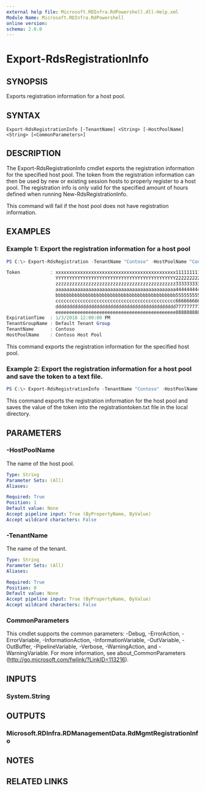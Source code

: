 ```yaml
---
external help file: Microsoft.RDInfra.RdPowershell.dll-Help.xml
Module Name: Microsoft.RDInfra.RdPowershell
online version:
schema: 2.0.0
---
```


# Export-RdsRegistrationInfo

## SYNOPSIS
Exports registration information for a host pool. 

## SYNTAX

```
Export-RdsRegistrationInfo [-TenantName] <String> [-HostPoolName] <String> [<CommonParameters>]
```

## DESCRIPTION
The Export-RdsRegistrationInfo cmdlet exports the registration information for the specified host pool. The token from the registration information can then be used by new or existing session hosts to properly register to a host pool. The registration info is only valid for the specified amount of hours defined when running New-RdsRegistrationInfo.

This command will fail if the host pool does not have registration information.

## EXAMPLES

### Example 1: Export the registration information for a host pool
```powershell
PS C:\> Export-RdsRegistration -TenantName "Contoso" -HostPoolName "Contoso Host Pool"

Token           : xxxxxxxxxxxxxxxxxxxxxxxxxxxxxxxxxxxxxxxxxxxx111111111111111111111111111111111111111111111111111111111
                  YYYYYYYYYYYYYYYYYYYYYYYYYYYYYYYYYYYYYYYYYYYY222222222222222222222222222222222222222222222222222222222
                  zzzzzzzzzzzzzzzzzzzzzzzzzzzzzzzzzzzzzzzzzzzz333333333333333333333333333333333333333333333333333333333
                  aaaaaaaaaaaaaaaaaaaaaaaaaaaaaaaaaaaaaaaaaaaa444444444444444444444444444444444444444444444444444444444
                  bbbbbbbbbbbbbbbbbbbbbbbbbbbbbbbbbbbbbbbbbbbb555555555555555555555555555555555555555555555555555555555
                  cccccccccccccccccccccccccccccccccccccccccccc666666666666666666666666666666666666666666666666666666666
                  dddddddddddddddddddddddddddddddddddddddddddd777777777777777777777777777777777777777777777777777777777
                  eeeeeeeeeeeeeeeeeeeeeeeeeeeeeeeeeeeeeeeeeeee88888888888888888888888888
ExpirationTime  : 1/3/2018 12:00:00 PM
TenantGroupName : Default Tenant Group
TenantName      : Contoso
HostPoolName    : Contoso Host Pool
```
This command exports the registration information for the specified host pool.

### Example 2: Export the registration information for a host pool and save the token to a text file.
```powershell
PS C:\> Export-RdsRegistrationInfo -TenantName "Contoso" -HostPoolName "Contoso Host Pool" | Select-Object -ExpandProperty Token > .\registrationtoken.txt
```
This command exports the registration information for the host pool and saves the value of the token into the registrationtoken.txt file in the local directory.

## PARAMETERS

### -HostPoolName
The name of the host pool.

```yaml
Type: String
Parameter Sets: (All)
Aliases:

Required: True
Position: 1
Default value: None
Accept pipeline input: True (ByPropertyName, ByValue)
Accept wildcard characters: False
```

### -TenantName
The name of the tenant.

```yaml
Type: String
Parameter Sets: (All)
Aliases:

Required: True
Position: 0
Default value: None
Accept pipeline input: True (ByPropertyName, ByValue)
Accept wildcard characters: False
```

### CommonParameters
This cmdlet supports the common parameters: -Debug, -ErrorAction, -ErrorVariable, -InformationAction, -InformationVariable, -OutVariable, -OutBuffer, -PipelineVariable, -Verbose, -WarningAction, and -WarningVariable. For more information, see about_CommonParameters (http://go.microsoft.com/fwlink/?LinkID=113216).

## INPUTS

### System.String

## OUTPUTS

### Microsoft.RDInfra.RDManagementData.RdMgmtRegistrationInfo

## NOTES

## RELATED LINKS

